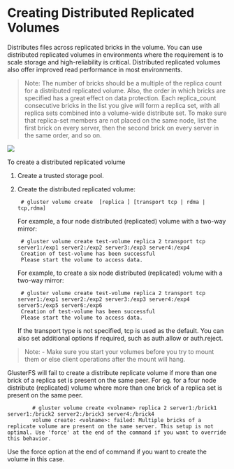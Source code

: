 # Creating Distributed Replicated Volumes

Distributes files across replicated bricks in the volume. You can use distributed replicated volumes in environments where the requirement is to scale storage and high-reliability is critical. Distributed replicated volumes also offer improved read performance in most environments.

> Note: The number of bricks should be a multiple of the replica count for a distributed replicated volume. Also, the order in which bricks are specified has a great effect on data protection. Each replica_count consecutive bricks in the list you give will form a replica set, with all replica sets combined into a volume-wide distribute set. To make sure that replica-set members are not placed on the same node, list the first brick on every server, then the second brick on every server in the same order, and so on.

![](https://i.imgur.com/Va6dwHS.png)


To create a distributed replicated volume

1. Create a trusted storage pool.
2. Create the distributed replicated volume:

        # gluster volume create  [replica ] [transport tcp | rdma | tcp,rdma]
    
    For example, a four node distributed (replicated) volume with a two-way mirror:

        # gluster volume create test-volume replica 2 transport tcp server1:/exp1 server2:/exp2 server3:/exp3 server4:/exp4
        Creation of test-volume has been successful
        Please start the volume to access data.

    For example, to create a six node distributed (replicated) volume with a two-way mirror:

        # gluster volume create test-volume replica 2 transport tcp server1:/exp1 server2:/exp2 server3:/exp3 server4:/exp4 server5:/exp5 server6:/exp6
        Creation of test-volume has been successful
        Please start the volume to access data.

    If the transport type is not specified, tcp is used as the default. You can also set additional options if required, such as auth.allow or auth.reject.

> Note: - Make sure you start your volumes before you try to mount them or else client operations after the mount will hang.
            
GlusterFS will fail to create a distribute replicate volume if more than one brick of a replica set is present on the same peer. For eg. for a four node distribute (replicated) volume where more than one brick of a replica set is present on the same peer.

            # gluster volume create <volname> replica 2 server1:/brick1 server1:/brick2 server2:/brick3 server4:/brick4
            volume create: <volname>: failed: Multiple bricks of a replicate volume are present on the same server. This setup is not optimal. Use 'force' at the end of the command if you want to override this behavior.

Use the force option at the end of command if you want to create the volume in this case.

